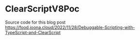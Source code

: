 # ClearScriptV8Poc

Source code for this blog post https://food.joona.cloud/2022/11/28/Debuggable-Scripting-with-TypeScript-and-ClearScript
